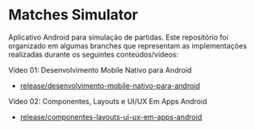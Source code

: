 # Matches Simulator

Aplicativo Android para simulação de partidas. Este repositório foi organizado em algumas branches que representam as implementações realizadas durante os seguintes conteúdos/vídeos:

Vídeo 01: Desenvolvimento Mobile Nativo para Android
  - [release/desenvolvimento-mobile-nativo-para-android](https://github.com/luizz3rs/matches-simulator/tree/release/desenvolvimento-mobile-nativo-para-android)

Vídeo 02: Componentes, Layouts e UI/UX Em Apps Android
  - [release/componentes-layouts-ui-ux-em-apps-android](https://github.com/luizz3rs/matches-simulator/tree/release/componentes-layouts-ui-ux-em-apps-android)
